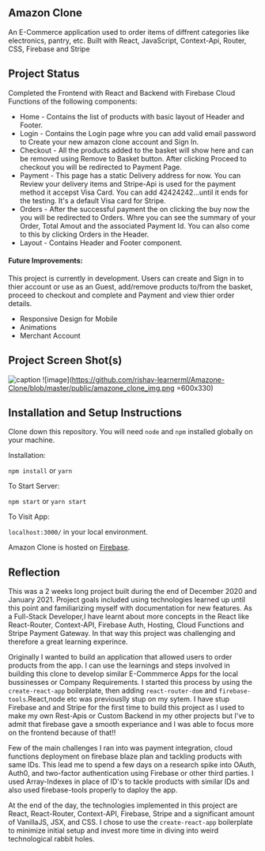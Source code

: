 ## Amazon Clone

An E-Commerce application used to order items of diffrent categories like electronics, pantry, etc. Built with React, JavaScript, Context-Api, Router, CSS, Firebase and Stripe

## Project Status

Completed the Frontend with React and Backend with Firebase Cloud Functions of the following components:

- Home - Contains the list of products with basic layout of Header and Footer.
- Login - Contains the Login page whre you can add valid email password to Create your new amazon clone account and Sign In.
- Checkout - All the products added to the basket will show here and can be removed using Remove to Basket button. After clicking Proceed to checkout you will be redirected to Payment Page.
- Payment - This page has a static Delivery address for now. You can Review your delivery items and Stripe-Api is used for the payment method it accepst Visa Card. You can add
  42424242...until it ends for the testing. It's a default Visa card for Stripe.
- Orders - After the successful payment the on clicking the buy now the you will be redirected to Orders. Whre you can see the summary of your Order, Total Amout and the associated Payment Id. You can also come to this by clicking Orders in the Header.
- Layout - Contains Header and Footer component.

#### Future Improvements:

This project is currently in development. Users can create and Sign in to thier account or use as an Guest, add/remove products to/from the basket, proceed to checkout and complete and Payment and view thier order details.

- Responsive Design for Mobile
- Animations
- Merchant Account

## Project Screen Shot(s)
![caption](https://github.com/rishav-learnerml/Amazone-Clone/blob/master/public/amazon_clone_gif.gif)
![image](https://github.com/rishav-learnerml/Amazone-Clone/blob/master/public/amazone_clone_img.png =600x330)

## Installation and Setup Instructions

Clone down this repository. You will need `node` and `npm` installed globally on your machine.

Installation:

`npm install` or `yarn`

To Start Server:

`npm start` or `yarn start`

To Visit App:

`localhost:3000/` in your local environment.

Amazon Clone is hosted on [Firebase](https://lnkd.in/gch6qbY).

## Reflection

This was a 2 weeks long project built during the end of December 2020 and January 2021. Project goals included using technologies learned up until this point and familiarizing myself with documentation for new features. As a Full-Stack Developer,I have learnt about more concepts in the React like React-Router, Context-API, Firebase Auth, Hosting, Cloud Functions and Stripe Payment Gateway. In that way this project was challenging and therefore a great learning experince.

Originally I wanted to build an application that allowed users to order products from the app. I can use the learnings and steps involved in building this clone to develop similar E-Commmerce Apps for the local bussinesses or Company Requirements. I started this process by using the `create-react-app` boilerplate, then adding `react-router-dom` and `firebase-tools`.React,node etc was previouslly stup on my sytem. I have stup Firebase and and Stripe for the first time to build this project as I used to make my own Rest-Apis or Custom Backend in my other projects but I've to admit that firebase gave a smooth experiance and I was able to focus more on the frontend because of that!!

Few of the main challenges I ran into was payment integration, cloud functions deployment on firebase blaze plan and tackling products with same IDs. This lead me to spend a few days on a research spike into OAuth, Auth0, and two-factor authentication using Firebase or other third parties. I used Array-Indexes in place of ID's to tackle products with similar IDs and also used firebase-tools properly to daploy the app.

At the end of the day, the technologies implemented in this project are React, React-Router, Context-API, Firebase, Stripe and a significant amount of VanillaJS, JSX, and CSS. I chose to use the `create-react-app` boilerplate to minimize initial setup and invest more time in diving into weird technological rabbit holes.
